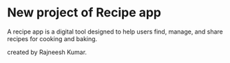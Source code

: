 # New project of Recipe app


A recipe app is a digital tool designed to help users find, manage, and share recipes for cooking and baking. 

created by Rajneesh Kumar.